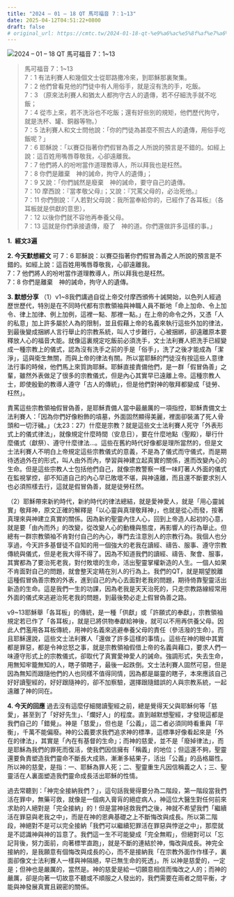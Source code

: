 ```yaml
---
title: "2024 – 01 – 18 QT 馬可福音 7：1~13"
date: 2025-04-12T04:51:22+0800
draft: false
# original_url: https://cmtc.tw/2024-01-18-qt-%e9%a6%ac%e5%8f%af%e7%a6%8f%e9%9f%b3-7%ef%bc%9a113
---
```


![2024 – 01 – 18 QT 馬可福音 7：1\~13](/images/qt.jpg  "2024 – 01 – 18 QT 馬可福音 7：1\~13")

> 馬可福音 7：1\~13  
> 7：1 有法利賽人和幾個文士從耶路撒冷來，到耶穌那裏聚集。  
> 7：2 他們曾看見他的門徒中有人用俗手，就是沒有洗的手，吃飯。  
> 7：3 （原來法利賽人和猶太人都拘守古人的遺傳，若不仔細洗手就不吃飯；  
> 7：4 從市上來，若不洗浴也不吃飯；還有好些別的規矩，他們歷代拘守，就是洗杯、罐、銅器等物。）  
> 7：5 法利賽人和文士問他說：「你的門徒為甚麼不照古人的遺傳，用俗手吃飯呢？」  
> 7：6 耶穌說：「以賽亞指著你們假冒為善之人所說的預言是不錯的。如經上說：這百姓用嘴唇尊敬我，心卻遠離我。  
> 7：7 他們將人的吩咐當作道理教導人，所以拜我也是枉然。  
> 7：8 你們是離棄　神的誡命，拘守人的遺傳」；  
> 7：9 又說：「你們誠然是廢棄　神的誡命，要守自己的遺傳。  
> 7：10 摩西說：『當孝敬父母』；又說：『咒罵父母的，必治死他。』  
> 7：11 你們倒說：『人若對父母說：我所當奉給你的，已經作了各耳板』（各耳板就是供獻的意思），  
> 7：12 以後你們就不容他再奉養父母。  
> 7：13 這就是你們承接遺傳，廢了　神的道。你們還做許多這樣的事。」

**1.  經文3遍**

**2. 今天默想經文**
可 7：6 耶穌說：以賽亞指著你們假冒為善之人所說的預言是不錯的。如經上說：這百姓用嘴唇尊敬我，心卻遠離我。  
7：7 他們將人的吩咐當作道理教導人，所以拜我也是枉然。  
7：8 你們是離棄　神的誡命，拘守人的遺傳。

**3. 默想分享**
（1）v1\~8我們講過自從上帝交付摩西頒佈十誡開始，以色列人經過歷世歷代，特別是在不同時代都有宗教領袖與神職人員不斷地「命上加命、令上加令、律上加律、例上加例，這裡一點、那裡一點。」在上帝的命令之外，又憑「人的私意」加上許多屬於人為的限制，並且假藉上帝的名義來執行這些外加的律法，到最後變成捆綁人言行舉止的宗教系統，叫人寸步難行，心被捆綁，卻遠離原本要釋放人心的福音大能。就像這裏規定吃飯前必須洗手，文士法利賽人把洗手已經變成一種宗教上的儀式，認為沒有洗手之前的手是「俗手」，洗了之後才能成為「潔淨」，這與衛生無關，而與上帝的律法有關。所以當耶穌的門徒沒有按這些人意律法行事的時候，他們馬上來質詢耶穌。耶穌直接責備他們，是一群「假冒偽善」之輩，雖然外表做足了很多的宗教儀式，但是內心其實早已遠離上帝。這種宗教人士，即使殷勤的教導人遵守「古人的傳統」，但是他們對神的敬拜都變成「徒勞、枉然」。

責罵這些宗教領袖假冒偽善，是耶穌責備人當中最嚴厲的一項指控，耶穌責備文士法利賽人：「因為你們好像粉飾的墳墓，外面固然顯得美麗，裡面卻裝滿了死人骨頭和一切汙穢。」（太23：27）什麼是宗教？就是這些文士法利賽人死守「外表形式上的儀式律法」，就像規定什麼時間（安息日），要在什麼地點（聖殿），舉行什麼儀式（獻祭）、遵守什麼律法…。這些在舊約時代好像都是理所當然的，但是文士法利賽人不明白上帝規定這些宗教儀式的意義，不是為了儀式而守儀式，而是期待透過外在的形式，叫人由外而內，學習與神建立起真實的關係，進而改變內心的生命。但是這些宗教人士包括他們自己，就像宗教警察一樣一味盯著人外面的儀式在監視掌控，卻不知道自己的內心早已敗壞不堪，與神遠離，而且還不斷要求別人也必須照樣去行，這就是假冒偽善，就是徒勞枉然。

（2）耶穌帶來新約時代，新約時代的律法總結，就是愛神愛人，就是「用心靈誠實」敬拜神，原文正確的解釋是「以心靈與真理敬拜神」，也就是從心而發，按著真理來與神建立真實的關係。因為新約聖靈內住人心，回到上帝造人起初的心意，就是要「由內而外」的改變，從改變人心的動機與態度，再影響人的行為舉止。但總有一群宗教領袖不肯對付自己的內心，專門去注意別人的宗教行為。我個人也分享過，今天許多基督徒不自知的用一個強大的老我在讀經、禱告、服事、遵守宗教傳統與儀式，但是老我大得不得了。因為不知道我們的讀經、禱告、聚會、服事，其實都為了要治死老我，對付敗壞的生命，活出聖靈掌權新造的人生。一個人如果不肯面對自己的問題，就會整天定睛在別人的行為上。我們的QT，就是期望脫離這種假冒偽善宗教的外表，進到自己的內心去面對老我的問題，期待倚靠聖靈活出新造的生命。這是我們一生的功課，因為老我是天天治死的，只走宗教路線經常用外面的儀式來逃避治死老我的問題，到最後勢必走上假冒偽善之路。

v9\~13耶穌舉「各耳板」的傳統，是一種「供獻」或「許願式的奉獻」，宗教領袖規定若已作了「各耳板」，就是已將供物奉獻給神後，就可以不用再供養父母。因此人們濫用各耳板傳統，用神的名義來逃避奉養父母的責任（參活潑的生命）。而且耶穌還說，這些文士法利賽人「還做了許多這樣的事情」。這些在神的眼中其實都是罪惡，都是令神忿怒之事，就是宗教領袖假借上帝的名義與藉口，要求人們一味遵守形式上的宗教儀式，卻取代了真實愛神愛人的誡命。強調形式，失去生命，用無知牢籠無知的人，瞎子領瞎子，最後一起跌倒。文士法利賽人固然可惡，但是因為無知而跟隨他們的人也同樣不值得同情，因為都是屬靈的瞎子，本來應該自己好好讀聖經的，好好跟隨神的，卻不加察驗，選擇跟隨錯誤的人與宗教系統，一起遠離了神的同在。

**4. 今天的回應**
過去沒有這麼仔細閱讀聖經之前，總是覺得天父與耶穌何等「慈愛」，甚至到了「好好先生」、「爛好人」的程度。直到越默想聖經，才發現這都是我們自己的「錯覺」。神是「慈愛」，但也是「公義」，這二者必須同時看重與「平衡」，千萬不能偏廢。神的公義要求我們追求神的標準，這標準好像看起來是「外在的律法」，其實是「內在有基督的生命」；而神的慈愛，並不是「廢掉律法」，而是耶穌為我們的罪死而復活，使我們因信擁有「稱義」的地位；但這還不夠，聖靈還要負責塑造我們靈命不斷長大成熟，漸漸多結果子，活出「公義」的品格屬性。所以神的慈愛，是指：一、耶穌為罪人死；二、聖靈重生凡因信稱義之人；三、聖靈活在人裏面塑造我們靈命成長活出耶穌的性情。

過去常聽到：「神完全接納我們？」，這句話我覺得要分為二階段，第一階段當我們活在罪中，無藥可救，就像是一個病入膏肓的絕症病人，神這位大醫生對任何前來求助的人絕對是「完全接納」的！但是當神拯救我們之後，神就不希望我們「繼續活在罪惡與老我之中」，而是在神的恩典基礎之上不斷悔改與成長。所以第二階段，神絕對不是可以完全接納「我們可以繼續犯罪活在罪惡與悖逆之中」，那麼就是不認識神與神的旨意了。我們這一生不可能變成「完全無暇」，但絕對可以「忘記背後，努力面前，向著標竿直跑」，就是不斷的連結於神，悔改與成長。神完全接納的，是我願意有個悔改與成長的心，而不是接納我「在宗教外面作作樣子，裏面卻像文士法利賽人一樣與神隔絕，早已無生命的死透」。所 以神是慈愛的，一定是；但神也是嚴厲的，當然是。神的慈愛是給一切願意相信而悔改之人的；而神的嚴厲，卻是向著一切故意不聽或不順服之人發出的，我們需要在兩者之間平衡，才能與神發展真實且親密的關係。
